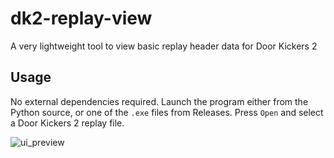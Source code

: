 # dk2-replay-view
A very lightweight tool to view basic replay header data for Door Kickers 2

## Usage
No external dependencies required. Launch the program either from the Python source, or one of the `.exe` files from Releases. Press `Open` and select a Door Kickers 2 replay file.

![ui_preview](https://github.com/user-attachments/assets/ec2e6551-ffaa-4532-8703-7faaa48f983e)
